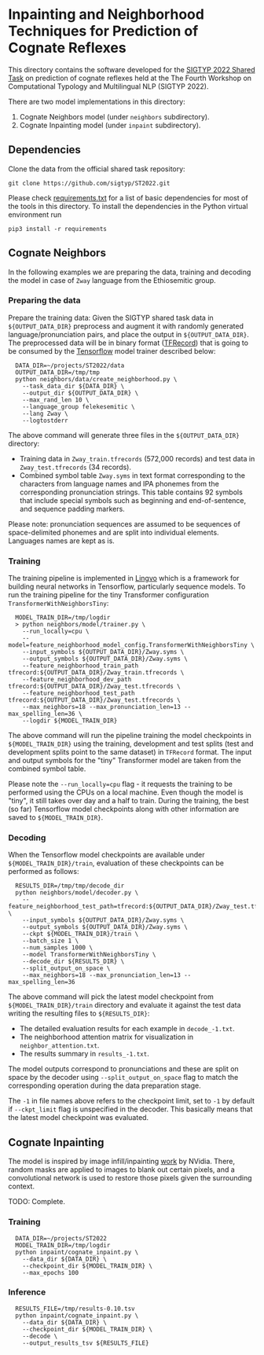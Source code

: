 # Inpainting and Neighborhood Techniques for Prediction of Cognate Reflexes

This directory contains the software developed for the
[SIGTYP 2022 Shared Task](https://github.com/sigtyp/ST2022) on prediction of
cognate reflexes held at the The Fourth Workshop on Computational Typology and
Multilingual NLP (SIGTYP 2022).

There are two model implementations in this directory:

1.  Cognate Neighbors model (under `neighbors` subdirectory).
1.  Cognate Inpainting model (under `inpaint` subdirectory).

## Dependencies

Clone the data from the official shared task repository:

```shell
git clone https://github.com/sigtyp/ST2022.git
```

Please check [requirements.txt](requirements.txt) for a list of basic
dependencies for most of the tools in this directory. To install the
dependencies in the Python virtual environment run

```shell
pip3 install -r requirements
```


## Cognate Neighbors

In the following examples we are preparing the data, training and decoding the
model in case of `Zway` language from the Ethiosemitic group.


### Preparing the data

Prepare the training data: Given the SIGTYP shared task data in
`${OUTPUT_DATA_DIR}` preprocess and augment it with randomly generated
language/pronunciation pairs, and place the output in `${OUTPUT_DATA_DIR}`. The
preprocessed data will be in binary format
([TFRecord](https://www.tensorflow.org/tutorials/load_data/tfrecord)) that is
going to be consumed by the [Tensorflow](https://www.tensorflow.org/) model
trainer described below:

```shell
  DATA_DIR=~/projects/ST2022/data
  OUTPUT_DATA_DIR=/tmp/tmp
  python neighbors/data/create_neighborhood.py \
    --task_data_dir ${DATA_DIR} \
    --output_dir ${OUTPUT_DATA_DIR} \
    --max_rand_len 10 \
    --language_group felekesemitic \
    --lang Zway \
    --logtostderr
```

The above command will generate three files in the `${OUTPUT_DATA_DIR}`
directory:

*  Training data in `Zway_train.tfrecords` (572,000 records) and test data in
   `Zway_test.tfrecords` (34 records).
*  Combined symbol table `Zway.syms` in text format corresponding to the
   characters from language names and IPA phonemes from the corresponding
   pronunciation strings. This table contains 92 symbols that include special
   symbols such as beginning and end-of-sentence, and sequence padding markers.

Please note: pronunciation sequences are assumed to be sequences of
space-delimited phonemes and are split into individual elements. Languages names
are kept as is.

### Training

The training pipeline is implemented in
[Lingvo](https://github.com/tensorflow/lingvo) which is a framework for building
neural networks in Tensorflow, particularly sequence models. To run the training
pipeline for the tiny Transformer configuration `TransformerWithNeighborsTiny`:

```shell
  MODEL_TRAIN_DIR=/tmp/logdir
  > python neighbors/model/trainer.py \
    --run_locally=cpu \
    --model=feature_neighborhood_model_config.TransformerWithNeighborsTiny \
    --input_symbols ${OUTPUT_DATA_DIR}/Zway.syms \
    --output_symbols ${OUTPUT_DATA_DIR}/Zway.syms \
    --feature_neighborhood_train_path tfrecord:${OUTPUT_DATA_DIR}/Zway_train.tfrecords \
    --feature_neighborhood_dev_path tfrecord:${OUTPUT_DATA_DIR}/Zway_test.tfrecords \
    --feature_neighborhood_test_path tfrecord:${OUTPUT_DATA_DIR}/Zway_test.tfrecords \
    --max_neighbors=18 --max_pronunciation_len=13 --max_spelling_len=36 \
    --logdir ${MODEL_TRAIN_DIR}
```

The above command will run the pipeline training the model checkpoints in
`${MODEL_TRAIN_DIR}` using the training, development and test splits (test and
development splits point to the same dataset) in `TFRecord` format. The input
and output symbols for the "tiny" Transformer model are taken from the combined
symbol table.

Please note the `--run_locally=cpu` flag - it requests the training to be
performed using the CPUs on a local machine. Even though the model is "tiny", it
still takes over day and a half to train. During the training, the best (so far)
Tensorflow model checkpoints along with other information are saved
to `${MODEL_TRAIN_DIR}`.

### Decoding

When the Tensorflow model checkpoints are available under
`${MODEL_TRAIN_DIR}/train`, evaluation of these checkpoints can be performed as
follows:

```shell
  RESULTS_DIR=/tmp/tmp/decode_dir
  python neighbors/model/decoder.py \
    --feature_neighborhood_test_path=tfrecord:${OUTPUT_DATA_DIR}/Zway_test.tfrecords \
    --input_symbols ${OUTPUT_DATA_DIR}/Zway.syms \
    --output_symbols ${OUTPUT_DATA_DIR}/Zway.syms \
    --ckpt ${MODEL_TRAIN_DIR}/train \
    --batch_size 1 \
    --num_samples 1000 \
    --model TransformerWithNeighborsTiny \
    --decode_dir ${RESULTS_DIR} \
    --split_output_on_space \
    --max_neighbors=18 --max_pronunciation_len=13 --max_spelling_len=36
```

The above command will pick the latest model checkpoint from
`${MODEL_TRAIN_DIR}/train` directory and evaluate it against the test data
writing the resulting files to `${RESULTS_DIR}`:

*  The detailed evaluation results for each example in `decode_-1.txt`.
*  The neighborhood attention matrix for visualization in
   `neighbor_attention.txt`.
*  The results summary in `results_-1.txt`.

The model outputs correspond to pronunciations and these are split on space by
the decoder using `--split_output_on_space` flag to match the corresponding
operation during the data preparation stage.

The `-1` in file names above refers to the checkpoint limit, set to `-1` by
default if `--ckpt_limit` flag is unspecified in the decoder. This basically
means that the latest model checkpoint was evaluated.

## Cognate Inpainting

The model is inspired by image infill/inpainting
[work](https://arxiv.org/pdf/1804.07723.pdf) by NVidia. There, random masks are
applied to images to blank out certain pixels, and a convolutional network is
used to restore those pixels given the surrounding context.

TODO: Complete.

### Training

```shell
  DATA_DIR=~/projects/ST2022
  MODEL_TRAIN_DIR=/tmp/logdir
  python inpaint/cognate_inpaint.py \
    --data_dir ${DATA_DIR} \
    --checkpoint_dir ${MODEL_TRAIN_DIR} \
    --max_epochs 100
```

### Inference

```shell
  RESULTS_FILE=/tmp/results-0.10.tsv
  python inpaint/cognate_inpaint.py \
    --data_dir ${DATA_DIR} \
    --checkpoint_dir ${MODEL_TRAIN_DIR} \
    --decode \
    --output_results_tsv ${RESULTS_FILE}
```
